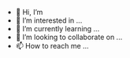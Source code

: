 - 👋 Hi, I’m 
- 👀 I’m interested in ...
- 🌱 I’m currently learning ...
- 💞️ I’m looking to collaborate on ...
- 📫 How to reach me ...

<!---
CYLoung/CYLoung is a ✨ special ✨ repository because its `README.md` (this file) appears on your GitHub profile.
You can click the Preview link to take a look at your changes.
--->

